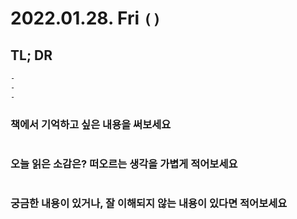 # 2022.01.28. Fri `()`

## TL; DR

```markdown
-
-
-
```

### 책에서 기억하고 싶은 내용을 써보세요

```markdown

```

### 오늘 읽은 소감은? 떠오르는 생각을 가볍게 적어보세요

```markdown

```

### 궁금한 내용이 있거나, 잘 이해되지 않는 내용이 있다면 적어보세요

```markdown

```
